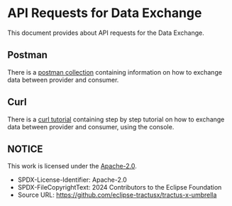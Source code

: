 # API Requests for Data Exchange

This document provides about API requests for the Data Exchange.

## Postman

There is a [postman collection](./postman) containing information on how to exchange data between provider and consumer.

## Curl

There is a [curl tutorial](./curl) containing step by step tutorial on how to exchange data between provider and consumer, using the console.

## NOTICE

This work is licensed under the [Apache-2.0](https://www.apache.org/licenses/LICENSE-2.0).

* SPDX-License-Identifier: Apache-2.0
* SPDX-FileCopyrightText: 2024 Contributors to the Eclipse Foundation
* Source URL: <https://github.com/eclipse-tractusx/tractus-x-umbrella>
